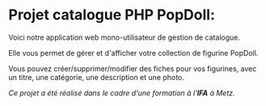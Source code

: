 # Projet catalogue PHP PopDoll:

Voici notre application web mono-utilisateur de gestion de catalogue.

Elle vous permet de gérer et d'afficher votre collection de figurine PopDoll.

Vous pouvez créer/supprimer/modifier des fiches pour vos figurines, avec un titre, une catégorie, une description et une photo.

<i>Ce projet a été réalisé dans le cadre d'une formation à l'<b>IFA</b> à Metz.</i>

